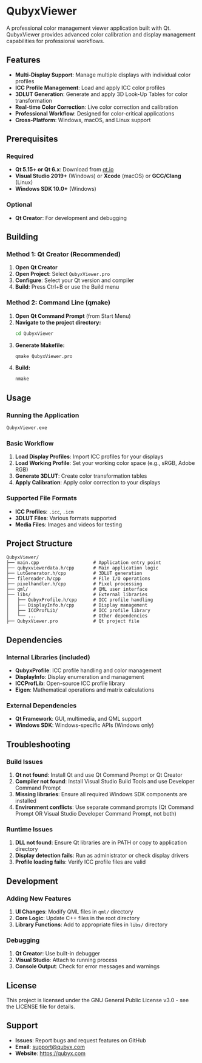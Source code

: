 # QubyxViewer

A professional color management viewer application built with Qt. QubyxViewer provides advanced color calibration and display management capabilities for professional workflows.

## Features

- **Multi-Display Support**: Manage multiple displays with individual color profiles
- **ICC Profile Management**: Load and apply ICC color profiles
- **3DLUT Generation**: Generate and apply 3D Look-Up Tables for color transformation
- **Real-time Color Correction**: Live color correction and calibration
- **Professional Workflow**: Designed for color-critical applications
- **Cross-Platform**: Windows, macOS, and Linux support

## Prerequisites

### Required
- **Qt 5.15+ or Qt 6.x**: Download from [qt.io](https://www.qt.io/download)
- **Visual Studio 2019+** (Windows) or **Xcode** (macOS) or **GCC/Clang** (Linux)
- **Windows SDK 10.0+** (Windows)

### Optional
- **Qt Creator**: For development and debugging

## Building

### Method 1: Qt Creator (Recommended)

1. **Open Qt Creator**
2. **Open Project**: Select `QubyxViewer.pro`
3. **Configure**: Select your Qt version and compiler
4. **Build**: Press Ctrl+B or use the Build menu

### Method 2: Command Line (qmake)

1. **Open Qt Command Prompt** (from Start Menu)
2. **Navigate to the project directory:**
   ```cmd
   cd QubyxViewer
   ```
3. **Generate Makefile:**
   ```cmd
   qmake QubyxViewer.pro
   ```
4. **Build:**
   ```cmd
   nmake
   ```


## Usage

### Running the Application

```cmd
QubyxViewer.exe
```

### Basic Workflow

1. **Load Display Profiles**: Import ICC profiles for your displays
2. **Load Working Profile**: Set your working color space (e.g., sRGB, Adobe RGB)
3. **Generate 3DLUT**: Create color transformation tables
4. **Apply Calibration**: Apply color correction to your displays

### Supported File Formats

- **ICC Profiles**: `.icc`, `.icm`
- **3DLUT Files**: Various formats supported
- **Media Files**: Images and videos for testing

## Project Structure

```
QubyxViewer/
├── main.cpp                    # Application entry point
├── qubyxviewerdata.h/cpp       # Main application logic
├── LutGenerator.h/cpp          # 3DLUT generation
├── filereader.h/cpp            # File I/O operations
├── pixelhandler.h/cpp          # Pixel processing
├── qml/                        # QML user interface
├── libs/                       # External libraries
│   ├── QubyxProfile.h/cpp      # ICC profile handling
│   ├── DisplayInfo.h/cpp       # Display management
│   ├── ICCProfLib/             # ICC profile library
│   └── ...                     # Other dependencies
├── QubyxViewer.pro             # Qt project file
```

## Dependencies

### Internal Libraries (included)
- **QubyxProfile**: ICC profile handling and color management
- **DisplayInfo**: Display enumeration and management
- **ICCProfLib**: Open-source ICC profile library
- **Eigen**: Mathematical operations and matrix calculations

### External Dependencies
- **Qt Framework**: GUI, multimedia, and QML support
- **Windows SDK**: Windows-specific APIs (Windows only)

## Troubleshooting

### Build Issues

1. **Qt not found**: Install Qt and use Qt Command Prompt or Qt Creator
2. **Compiler not found**: Install Visual Studio Build Tools and use Developer Command Prompt
3. **Missing libraries**: Ensure all required Windows SDK components are installed
4. **Environment conflicts**: Use separate command prompts (Qt Command Prompt OR Visual Studio Developer Command Prompt, not both)

### Runtime Issues

1. **DLL not found**: Ensure Qt libraries are in PATH or copy to application directory
2. **Display detection fails**: Run as administrator or check display drivers
3. **Profile loading fails**: Verify ICC profile files are valid

## Development

### Adding New Features

1. **UI Changes**: Modify QML files in `qml/` directory
2. **Core Logic**: Update C++ files in the root directory
3. **Library Functions**: Add to appropriate files in `libs/` directory

### Debugging

1. **Qt Creator**: Use built-in debugger
2. **Visual Studio**: Attach to running process
3. **Console Output**: Check for error messages and warnings

## License

This project is licensed under the GNU General Public License v3.0 - see the LICENSE file for details.

## Support

- **Issues**: Report bugs and request features on GitHub
- **Email**: support@qubyx.com
- **Website**: https://qubyx.com
